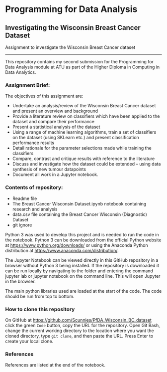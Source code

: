# Programming for Data Analysis

## Investigating the Wisconsin Breast Cancer Dataset
Assignment to investigate the Wisconsin Breast Cancer dataset
***

This repository contains my second submission for the Programming for Data Analysis module at ATU as part of the Higher Diploma in Computing in Data Analytics.

### Assignment Brief:

The objectives of this assignment are:

* Undertake an analysis/review of the Wisconsin Breast Cancer dataset and present an overview and background
* Provide a literature review on classifiers which have been applied to the dataset and compare their performance
* Present a statistical analysis of the dataset
* Using a range of machine learning algorithms, train a set of classifiers on the dataset (using SKLearn etc.) and present classification performance results
* Detail rationale for the parameter selections made while training the classifiers
* Compare, contrast and critique results with reference to the literature
* Discuss and investigate how the dataset could be extended – using data synthesis of new tumour datapoints
* Document all work in a Jupyter notebook. 

### Contents of repository:

- Readme file
- The Breast Cancer Wisconsin Dataset.ipynb notebook containing research and analysis
- data.csv file containing the Breast Cancer Wisconsin (Diagnostic) Dataset
- git ignore 

Python 3 was used to develop this project and is needed to run the code in the notebook. Python 3 can be downloaded from the official Python website at https://www.python.org/downloads/ or using the Anaconda Python distribution at https://www.anaconda.com/distribution/.

The Jupyter Notebook can be viewed directly in this GitHub repository in a browser without Python 3 being installed. 
If the repository is downloaded it can be run locally by navigating to the folder and entering the command jupyter lab or jupyter notebook on the command line. This will open Jupyter in the browser. 

The main python libraries used are loaded at the start of the code. The code should be run from top to bottom. 

### How to clone this repository

On GitHub at https://github.com/Scunnies/PfDA_Wisconsin_BC_dataset click the green `Code` button, copy the URL for the repository. Open Git Bash, change the current working directory to the location where you want the cloned directory, type `git clone`, and then paste the URL. Press Enter to create your local clone.

### References 

References are listed at the end of the notebook.  
